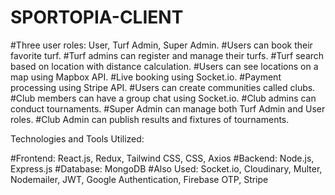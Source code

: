 # SPORTOPIA-CLIENT

#Three user roles: User, Turf Admin, Super Admin.
#Users can book their favorite turf.
#Turf admins can register and manage their turfs.
#Turf search based on location with distance calculation.
#Users can see locations on a map using Mapbox API.
#Live booking using Socket.io.
#Payment processing using Stripe API.
#Users can create communities called clubs.
#Club members can have a group chat using Socket.io.
#Club admins can conduct tournaments.
#Super Admin can manage both Turf Admin and User roles.
#Club Admin can publish results and fixtures of tournaments.

Technologies and Tools Utilized:

#Frontend: React.js, Redux, Tailwind CSS, CSS, Axios
#Backend: Node.js, Express.js
#Database: MongoDB
#Also Used: Socket.io, Cloudinary, Multer, Nodemailer, JWT, Google Authentication, Firebase OTP, Stripe

